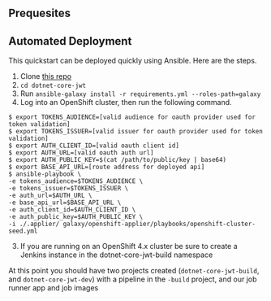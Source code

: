 ## Prequesites



## Automated Deployment

This quickstart can be deployed quickly using Ansible. Here are the steps.

1. Clone [this repo](https://github.com/cloudfirst-dev/dotnet-core-jwt)
2. `cd dotnet-core-jwt`
3. Run `ansible-galaxy install -r requirements.yml --roles-path=galaxy`
2. Log into an OpenShift cluster, then run the following command.
```
$ export TOKENS_AUDIENCE=[valid audience for oauth provider used for token validation]
$ export TOKENS_ISSUER=[valid issuer for oauth provider used for token validation]
$ export AUTH_CLIENT_ID=[valid oauth client id]
$ export AUTH_URL=[valid oauth auth url]
$ export AUTH_PUBLIC_KEY=$(cat /path/to/public/key | base64)
$ export BASE_API_URL=[route address for deployed api]
$ ansible-playbook \
-e tokens_audience=$TOKENS_AUDIENCE \
-e tokens_issuer=$TOKENS_ISSUER \
-e auth_url=$AUTH_URL \
-e base_api_url=$BASE_API_URL \
-e auth_client_id=$AUTH_CLIENT_ID \
-e auth_public_key=$AUTH_PUBLIC_KEY \
-i ./.applier/ galaxy/openshift-applier/playbooks/openshift-cluster-seed.yml
```
3. If you are running on an OpenShift 4.x cluster be sure to create a Jenkins instance in the dotnet-core-jwt-build namespace

At this point you should have two projects created (`dotnet-core-jwt-build`, and `dotnet-core-jwt-dev`) with a pipeline in the `-build` project, and our job runner app and job images
